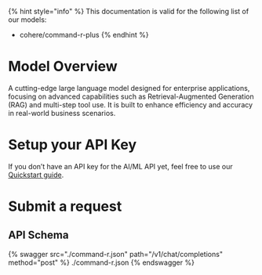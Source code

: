 [#references:start]: <> ({ "template": "openapi" })
{% hint style="info" %}
This documentation is valid for the following list of our models:
* cohere/command-r-plus
{% endhint %}

# Model Overview
A cutting-edge large language model designed for enterprise applications, focusing on advanced capabilities such as Retrieval-Augmented Generation (RAG) and multi-step tool use. It is built to enhance efficiency and accuracy in real-world business scenarios.

# Setup your API Key
If you don’t have an API key for the AI/ML API yet, feel free to use our [Quickstart guide](https://docs.aimlapi.com/quickstart/setting-up).

# Submit a request
## API Schema
{% swagger src="./command-r.json" path="/v1/chat/completions" method="post" %}
./command-r.json
{% endswagger %}


[#references:end]: <> ({})